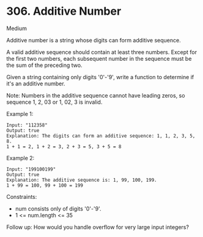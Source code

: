 # 306. Additive Number

Medium

Additive number is a string whose digits can form additive sequence.

A valid additive sequence should contain at least three numbers. Except for the first two numbers, each subsequent number in the sequence must be the sum of the preceding two.

Given a string containing only digits '0'-'9', write a function to determine if it's an additive number.

Note: Numbers in the additive sequence cannot have leading zeros, so sequence 1, 2, 03 or 1, 02, 3 is invalid.


Example 1:
```
Input: "112358"
Output: true
Explanation: The digits can form an additive sequence: 1, 1, 2, 3, 5, 8.
1 + 1 = 2, 1 + 2 = 3, 2 + 3 = 5, 3 + 5 = 8
```
Example 2:
```
Input: "199100199"
Output: true
Explanation: The additive sequence is: 1, 99, 100, 199.
1 + 99 = 100, 99 + 100 = 199
```


Constraints:
* num consists only of digits '0'-'9'.
* 1 <= num.length <= 35

Follow up:
How would you handle overflow for very large input integers?
